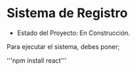 <h1> Sistema de Registro </h1>

- Estado del Proyecto: En Construcción.

Para ejecutar el sistema, debes poner;

'''npm install react'''
